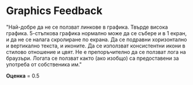 # Graphics Feedback #
"Най-добре да не се ползват линкове в графика.
Твърде висока графика. 5-стъпкова графика нормално може да се събере и в 1 екран, и да не се налага скролиране по екрана.
Да се подравни хоризонтално и вертикално текста, и иконите. Да се използват консистентни икони в стилово отношение и цвят.
Не е препоръчително да се ползват лога на браузъри. Логата се ползват както (ако изобщо) са предоставени за употреба от собственика им."

**Оценка** = 0.5


